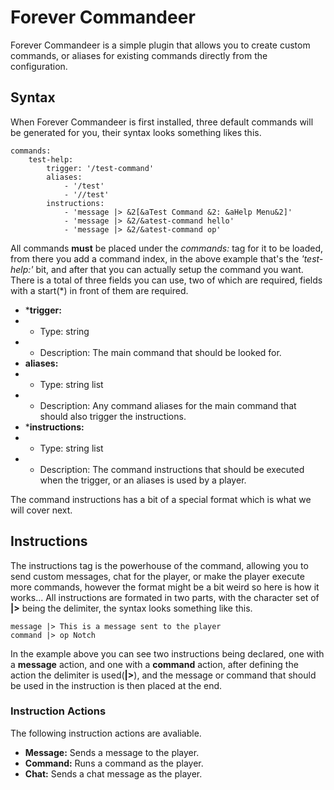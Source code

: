Forever Commandeer
==================

Forever Commandeer is a simple plugin that allows you to create custom commands, or aliases for existing commands directly from the configuration.

## Syntax

When Forever Commandeer is first installed, three default commands will be generated for you, their syntax looks something likes this.

```
commands:
    test-help:
        trigger: '/test-command'
        aliases:
            - '/test'
            - '//test'
        instructions:
            - 'message |> &2[&aTest Command &2: &aHelp Menu&2]'
            - 'message |> &2/&atest-command hello'
            - 'message |> &2/&atest-command op'
```

All commands **must** be placed under the *commands:* tag for it to be loaded, from there you add a command index, in the above example that's the *'test-help:'* bit, and after that you can actually setup the command you want.
There is a total of three fields you can use, two of which are required, fields with a start(*) in front of them are required.

* ***trigger:** 
* * Type: string
* * Description: The main command that should be looked for.
* **aliases:**
* * Type: string list
* * Description: Any command aliases for the main command that should also trigger the instructions.
* ***instructions:** 
* * Type: string list
* * Description: The command instructions that should be executed when the trigger, or an aliases is used by a player.

The command instructions has a bit of a special format which is what we will cover next.

## Instructions

The instructions tag is the powerhouse of the command, allowing you to send custom messages, chat for the player, or make the player execute more commands, however the format might be a bit weird so here is how it works...
All instructions are formated in two parts, with the character set of **|>** being the delimiter, the syntax looks something like this.

```
message |> This is a message sent to the player
command |> op Notch
```

In the example above you can see two instructions being declared, one with a **message** action, and one with a **command** action, after defining the action the delimiter is used(**|>**), and the message or command that should be used in the instruction is then placed at the end.

### Instruction Actions

The following instruction actions are avaliable.

* **Message:** Sends a message to the player.
* **Command:** Runs a command as the player.
* **Chat:** Sends a chat message as the player.